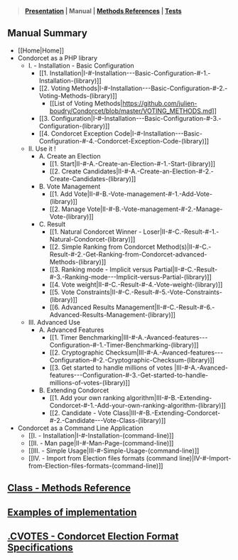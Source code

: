> **[Presentation](https://github.com/julien-boudry/Condorcet/blob/master/README.md) | Manual | [Methods References](https://github.com/julien-boudry/Condorcet/blob/master/Documentation/README.md) | [Tests](https://github.com/julien-boudry/Condorcet/tree/master/Tests)**  

## Manual Summary
* [[Home|Home]]   
* Condorcet as a PHP library
  * I. - Installation - Basic Configuration
    * [[1. Installation|I-#-Installation---Basic-Configuration-#-1.-Installation-(library)]]
    * [[2. Voting Methods|I-#-Installation---Basic-Configuration-#-2.-Voting-Methods-(library)]]
      * [[List of Voting Methods|https://github.com/julien-boudry/Condorcet/blob/master/VOTING_METHODS.md]]
    * [[3. Configuration|I-#-Installation---Basic-Configuration-#-3.-Configuration-(library)]]
    * [[4. Condorcet Exception Code|I-#-Installation---Basic-Configuration-#-4.-Condorcet-Exception-Code-(library)]]
  * II. Use it !
    * A. Create an Election
      * [[1. Start|II-#-A.-Create-an-Election-#-1.-Start-(library)]] 
      * [[2. Create Candidates|II-#-A.-Create-an-Election-#-2.-Create-Candidates-(library)]]
    * B. Vote Management
      * [[1. Add Vote|II-#-B.-Vote-management-#-1.-Add-Vote-(library)]]
      * [[2. Manage Vote|II-#-B.-Vote-management-#-2.-Manage-Vote-(library)]]
    * C. Result
      * [[1. Natural Condorcet Winner - Loser|II-#-C.-Result-#-1.-Natural-Condorcet-(library)]]
      * [[2. Simple Ranking from Condorcet Method(s)|II-#-C.-Result-#-2.-Get-Ranking-from-Condorcet-advanced-Methods-(library)]]
      * [[3. Ranking mode - Implicit versus Partial|II-#-C.-Result-#-3.-Ranking-mode---Implicit-versus-Partial-(library)]]
      * [[4. Vote weight|II-#-C.-Result-#-4.-Vote-weight-(library)]]
      * [[5. Vote Constraints|II-#-C.-Result-#-5.-Vote-Constraints-(library)]]
      * [[6. Advanced Results Management|II-#-C.-Result-#-6.-Advanced-Results-Management-(library)]]
  * III. Advanced Use
    * A. Advanced Features
      * [[1. Timer Benchmarking|III-#-A.-Avanced-features---Configuration-#-1.-Timer-Benchmarking-(library)]]
      * [[2. Cryptographic Checksum|III-#-A.-Avanced-features---Configuration-#-2.-Cryptographic-Checksum-(library)]]
      * [[3. Get started to handle millions of votes |III-#-A.-Avanced-features---Configuration-#-3.-Get-started-to-handle-millions-of-votes-(library)]]
    * B. Extending Condorcet
      * [[1. Add your own ranking algorithm|III-#-B.-Extending-Condorcet-#-1.-Add-your-own-ranking-algorithm-(library)]]
      * [[2. Candidate - Vote Class|III-#-B.-Extending-Condorcet-#-2.-Candidate---Vote-Class-(library)]]
* Condorcet as a Command Line Application
  * [[I. - Installation|I-#-Installation-(command-line)]]
  * [[II. - Man page|II-#-Man-Page-(command-line)]]
  * [[III. - Simple Usage|III-#-Simple-Usage-(command-line)]]
  * [[IV. - Import from Election files formats (command line)|IV-#-Import-from-Election-files-formats-(command-line)]]

## [Class - Methods Reference](https://github.com/julien-boudry/Condorcet/tree/master/Documentation/README.md)

## [Examples of implementation](https://github.com/julien-boudry/Condorcet/wiki#examples)

## [.CVOTES - Condorcet Election Format Specifications](https://github.com/CondorcetPHP/CondorcetElectionFormat/blob/main/README.md)